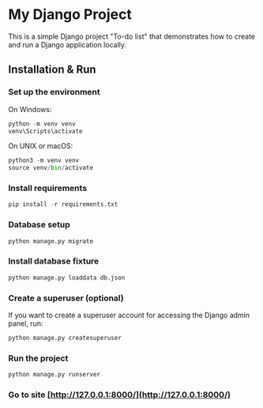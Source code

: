 # My Django Project

This is a simple Django project "To-do list" that demonstrates how to create and run a Django application locally.

## Installation & Run
### Set up the environment 


 On Windows:
```python
python -m venv venv 
venv\Scripts\activate
 ```

 On UNIX or macOS:
```python
python3 -m venv venv 
source venv/bin/activate
 ```

### Install requirements 
```python
pip install -r requirements.txt
```


### Database setup

```python
python manage.py migrate
```

### Install database fixture
```python
python manage.py loaddata db.json
```


### Create a superuser (optional)
If you want to create a superuser account for accessing the Django admin panel, run:
```python
python manage.py createsuperuser
```

### Run the project
```python
python manage.py runserver
```
### Go to site [http://127.0.0.1:8000/](http://127.0.0.1:8000/)
